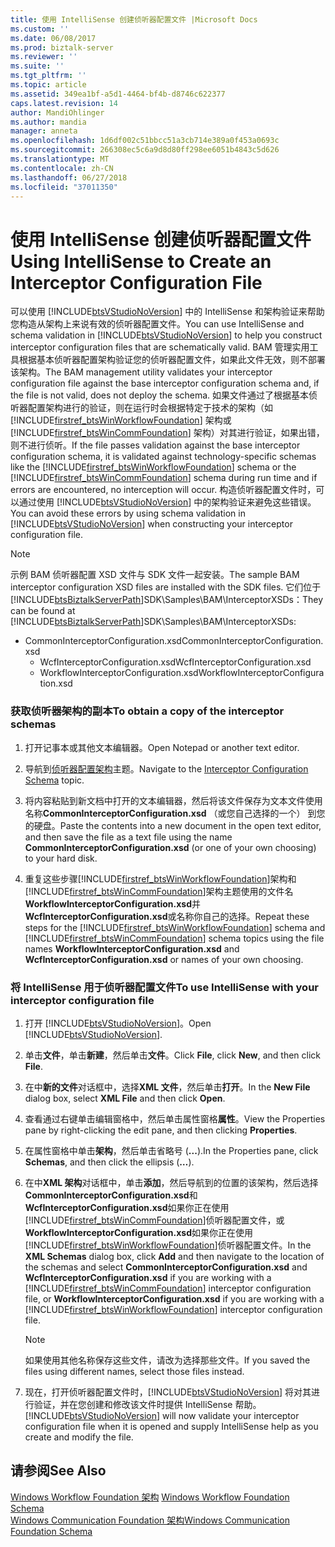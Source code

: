 ```yaml
---
title: 使用 IntelliSense 创建侦听器配置文件 |Microsoft Docs
ms.custom: ''
ms.date: 06/08/2017
ms.prod: biztalk-server
ms.reviewer: ''
ms.suite: ''
ms.tgt_pltfrm: ''
ms.topic: article
ms.assetid: 349ea1bf-a5d1-4464-bf4b-d8746c622377
caps.latest.revision: 14
author: MandiOhlinger
ms.author: mandia
manager: anneta
ms.openlocfilehash: 1d6df002c51bbcc51a3cb714e389a0f453a0693c
ms.sourcegitcommit: 266308ec5c6a9d8d80ff298ee6051b4843c5d626
ms.translationtype: MT
ms.contentlocale: zh-CN
ms.lasthandoff: 06/27/2018
ms.locfileid: "37011350"
---
```

# <a name="using-intellisense-to-create-an-interceptor-configuration-file"></a><span data-ttu-id="a8e84-102">使用 IntelliSense 创建侦听器配置文件</span><span class="sxs-lookup"><span data-stu-id="a8e84-102">Using IntelliSense to Create an Interceptor Configuration File</span></span>
<span data-ttu-id="a8e84-103">可以使用 [!INCLUDE[btsVStudioNoVersion](../includes/btsvstudionoversion-md.md)] 中的 IntelliSense 和架构验证来帮助您构造从架构上来说有效的侦听器配置文件。</span><span class="sxs-lookup"><span data-stu-id="a8e84-103">You can use IntelliSense and schema validation in [!INCLUDE[btsVStudioNoVersion](../includes/btsvstudionoversion-md.md)] to help you construct interceptor configuration files that are schematically valid.</span></span> <span data-ttu-id="a8e84-104">BAM 管理实用工具根据基本侦听器配置架构验证您的侦听器配置文件，如果此文件无效，则不部署该架构。</span><span class="sxs-lookup"><span data-stu-id="a8e84-104">The BAM management utility validates your interceptor configuration file against the base interceptor configuration schema and, if the file is not valid, does not deploy the schema.</span></span> <span data-ttu-id="a8e84-105">如果文件通过了根据基本侦听器配置架构进行的验证，则在运行时会根据特定于技术的架构（如 [!INCLUDE[firstref_btsWinWorkflowFoundation](../includes/firstref-btswinworkflowfoundation-md.md)] 架构或 [!INCLUDE[firstref_btsWinCommFoundation](../includes/firstref-btswincommfoundation-md.md)] 架构）对其进行验证，如果出错，则不进行侦听。</span><span class="sxs-lookup"><span data-stu-id="a8e84-105">If the file passes validation against the base interceptor configuration schema, it is validated against technology-specific schemas like the [!INCLUDE[firstref_btsWinWorkflowFoundation](../includes/firstref-btswinworkflowfoundation-md.md)] schema or the [!INCLUDE[firstref_btsWinCommFoundation](../includes/firstref-btswincommfoundation-md.md)] schema during run time and if errors are encountered, no interception will occur.</span></span> <span data-ttu-id="a8e84-106">构造侦听器配置文件时，可以通过使用 [!INCLUDE[btsVStudioNoVersion](../includes/btsvstudionoversion-md.md)] 中的架构验证来避免这些错误。</span><span class="sxs-lookup"><span data-stu-id="a8e84-106">You can avoid these errors by using schema validation in [!INCLUDE[btsVStudioNoVersion](../includes/btsvstudionoversion-md.md)] when constructing your interceptor configuration file.</span></span>  
  
> [!NOTE]
>  <span data-ttu-id="a8e84-107">示例 BAM 侦听器配置 XSD 文件与 SDK 文件一起安装。</span><span class="sxs-lookup"><span data-stu-id="a8e84-107">The sample BAM interceptor configuration XSD files are installed with the SDK files.</span></span> <span data-ttu-id="a8e84-108">它们位于 [!INCLUDE[btsBiztalkServerPath](../includes/btsbiztalkserverpath-md.md)]SDK\Samples\BAM\InterceptorXSDs：</span><span class="sxs-lookup"><span data-stu-id="a8e84-108">They can be found at [!INCLUDE[btsBiztalkServerPath](../includes/btsbiztalkserverpath-md.md)]SDK\Samples\BAM\InterceptorXSDs:</span></span>  
> 
> - <span data-ttu-id="a8e84-109">CommonInterceptorConfiguration.xsd</span><span class="sxs-lookup"><span data-stu-id="a8e84-109">CommonInterceptorConfiguration.xsd</span></span>  
>   -   <span data-ttu-id="a8e84-110">WcfInterceptorConfiguration.xsd</span><span class="sxs-lookup"><span data-stu-id="a8e84-110">WcfInterceptorConfiguration.xsd</span></span>  
>   -   <span data-ttu-id="a8e84-111">WorkflowInterceptorConfiguration.xsd</span><span class="sxs-lookup"><span data-stu-id="a8e84-111">WorkflowInterceptorConfiguration.xsd</span></span>  
  
### <a name="to-obtain-a-copy-of-the-interceptor-schemas"></a><span data-ttu-id="a8e84-112">获取侦听器架构的副本</span><span class="sxs-lookup"><span data-stu-id="a8e84-112">To obtain a copy of the interceptor schemas</span></span>  
  
1. <span data-ttu-id="a8e84-113">打开记事本或其他文本编辑器。</span><span class="sxs-lookup"><span data-stu-id="a8e84-113">Open Notepad or another text editor.</span></span>  
  
2. <span data-ttu-id="a8e84-114">导航到[侦听器配置架构](../core/interceptor-configuration-schema.md)主题。</span><span class="sxs-lookup"><span data-stu-id="a8e84-114">Navigate to the [Interceptor Configuration Schema](../core/interceptor-configuration-schema.md) topic.</span></span>  
  
3. <span data-ttu-id="a8e84-115">将内容粘贴到新文档中打开的文本编辑器，然后将该文件保存为文本文件使用名称**CommonInterceptorConfiguration.xsd** （或您自己选择的一个） 到您的硬盘。</span><span class="sxs-lookup"><span data-stu-id="a8e84-115">Paste the contents into a new document in the open text editor, and then save the file as a text file using the name **CommonInterceptorConfiguration.xsd** (or one of your own choosing) to your hard disk.</span></span>  
  
4. <span data-ttu-id="a8e84-116">重复这些步骤[!INCLUDE[firstref_btsWinWorkflowFoundation](../includes/firstref-btswinworkflowfoundation-md.md)]架构和[!INCLUDE[firstref_btsWinCommFoundation](../includes/firstref-btswincommfoundation-md.md)]架构主题使用的文件名**WorkflowInterceptorConfiguration.xsd**并**WcfInterceptorConfiguration.xsd**或名称你自己的选择。</span><span class="sxs-lookup"><span data-stu-id="a8e84-116">Repeat these steps for the [!INCLUDE[firstref_btsWinWorkflowFoundation](../includes/firstref-btswinworkflowfoundation-md.md)] schema and [!INCLUDE[firstref_btsWinCommFoundation](../includes/firstref-btswincommfoundation-md.md)] schema topics using the file names **WorkflowInterceptorConfiguration.xsd** and **WcfInterceptorConfiguration.xsd** or names of your own choosing.</span></span>  
  
### <a name="to-use-intellisense-with-your-interceptor-configuration-file"></a><span data-ttu-id="a8e84-117">将 IntelliSense 用于侦听器配置文件</span><span class="sxs-lookup"><span data-stu-id="a8e84-117">To use IntelliSense with your interceptor configuration file</span></span>  
  
1. <span data-ttu-id="a8e84-118">打开 [!INCLUDE[btsVStudioNoVersion](../includes/btsvstudionoversion-md.md)]。</span><span class="sxs-lookup"><span data-stu-id="a8e84-118">Open [!INCLUDE[btsVStudioNoVersion](../includes/btsvstudionoversion-md.md)].</span></span>  
  
2. <span data-ttu-id="a8e84-119">单击**文件**，单击**新建**，然后单击**文件**。</span><span class="sxs-lookup"><span data-stu-id="a8e84-119">Click **File**, click **New**, and then click **File**.</span></span>  
  
3. <span data-ttu-id="a8e84-120">在中**新的文件**对话框中，选择**XML 文件**，然后单击**打开**。</span><span class="sxs-lookup"><span data-stu-id="a8e84-120">In the **New File** dialog box, select **XML File** and then click **Open**.</span></span>  
  
4. <span data-ttu-id="a8e84-121">查看通过右键单击编辑窗格中，然后单击属性窗格**属性**。</span><span class="sxs-lookup"><span data-stu-id="a8e84-121">View the Properties pane by right-clicking the edit pane, and then clicking **Properties**.</span></span>  
  
5. <span data-ttu-id="a8e84-122">在属性窗格中单击**架构**，然后单击省略号 (**...**).</span><span class="sxs-lookup"><span data-stu-id="a8e84-122">In the Properties pane, click **Schemas**, and then click the ellipsis (**…**).</span></span>  
  
6. <span data-ttu-id="a8e84-123">在中**XML 架构**对话框中，单击**添加**，然后导航到的位置的该架构，然后选择**CommonInterceptorConfiguration.xsd**和**WcfInterceptorConfiguration.xsd**如果你正在使用[!INCLUDE[firstref_btsWinCommFoundation](../includes/firstref-btswincommfoundation-md.md)]侦听器配置文件，或**WorkflowInterceptorConfiguration.xsd**如果你正在使用[!INCLUDE[firstref_btsWinWorkflowFoundation](../includes/firstref-btswinworkflowfoundation-md.md)]侦听器配置文件。</span><span class="sxs-lookup"><span data-stu-id="a8e84-123">In the **XML Schemas** dialog box, click **Add** and then navigate to the location of the schemas and select **CommonInterceptorConfiguration.xsd** and **WcfInterceptorConfiguration.xsd** if you are working with a [!INCLUDE[firstref_btsWinCommFoundation](../includes/firstref-btswincommfoundation-md.md)] interceptor configuration file, or **WorkflowInterceptorConfiguration.xsd** if you are working with a [!INCLUDE[firstref_btsWinWorkflowFoundation](../includes/firstref-btswinworkflowfoundation-md.md)] interceptor configuration file.</span></span>  
  
   > [!NOTE]
   >  <span data-ttu-id="a8e84-124">如果使用其他名称保存这些文件，请改为选择那些文件。</span><span class="sxs-lookup"><span data-stu-id="a8e84-124">If you saved the files using different names, select those files instead.</span></span>  
  
7. <span data-ttu-id="a8e84-125">现在，打开侦听器配置文件时，[!INCLUDE[btsVStudioNoVersion](../includes/btsvstudionoversion-md.md)] 将对其进行验证，并在您创建和修改该文件时提供 IntelliSense 帮助。</span><span class="sxs-lookup"><span data-stu-id="a8e84-125">[!INCLUDE[btsVStudioNoVersion](../includes/btsvstudionoversion-md.md)] will now validate your interceptor configuration file when it is opened and supply IntelliSense help as you create and modify the file.</span></span>  
  
## <a name="see-also"></a><span data-ttu-id="a8e84-126">请参阅</span><span class="sxs-lookup"><span data-stu-id="a8e84-126">See Also</span></span>  
 <span data-ttu-id="a8e84-127">[Windows Workflow Foundation 架构](../core/windows-workflow-foundation-schema.md) </span><span class="sxs-lookup"><span data-stu-id="a8e84-127">[Windows Workflow Foundation Schema](../core/windows-workflow-foundation-schema.md) </span></span>  
 [<span data-ttu-id="a8e84-128">Windows Communication Foundation 架构</span><span class="sxs-lookup"><span data-stu-id="a8e84-128">Windows Communication Foundation Schema</span></span>](../core/windows-communication-foundation-schema.md)